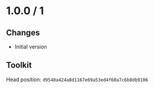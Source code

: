 # 1.0.0 / 1

## Changes

- Initial version

## Toolkit

Head position: `d9540a424a8d1167e69a53ed4f60a7c6b0db9106`


